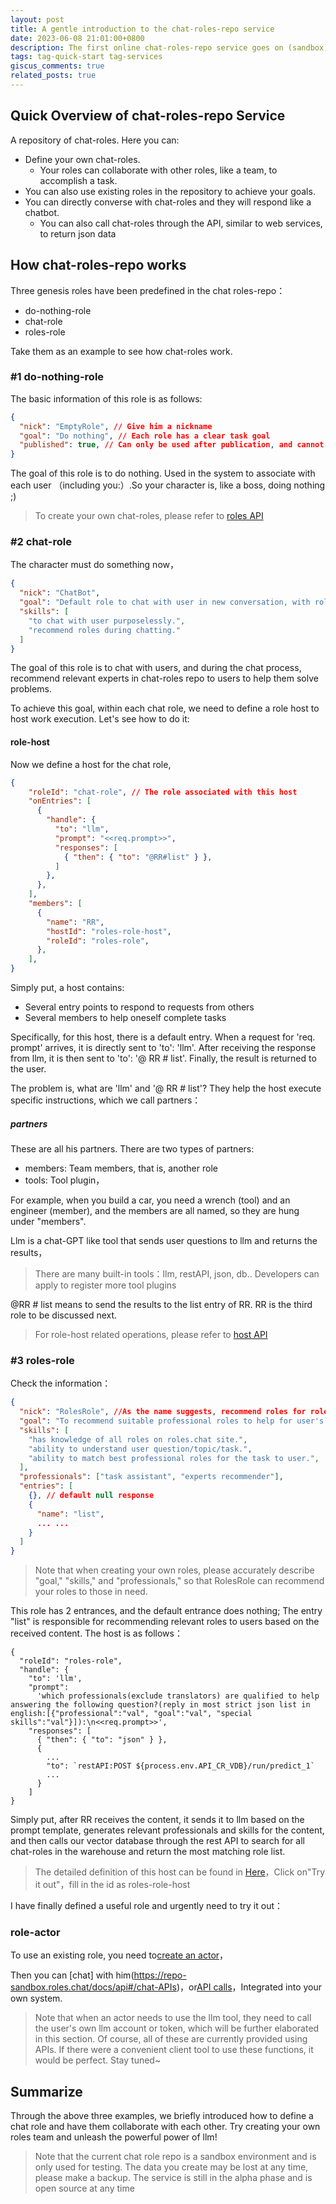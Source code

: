 ```yaml
---
layout: post
title: A gentle introduction to the chat-roles-repo service
date: 2023-06-08 21:01:00+0800
description: The first online chat-roles-repo service goes on (sandbox)[https://repo-sandbox.roles.chat/docs/api#/] now.
tags: tag-quick-start tag-services
giscus_comments: true
related_posts: true
---
```


## Quick Overview of chat-roles-repo Service

A repository of chat-roles. Here you can:

- Define your own chat-roles.
  - Your roles can collaborate with other roles, like a team, to accomplish a task.
- You can also use existing roles in the repository to achieve your goals.
- You can directly converse with chat-roles and they will respond like a chatbot.
  - You can also call chat-roles through the API, similar to web services, to return json data

## How chat-roles-repo works

Three genesis roles have been predefined in the chat roles-repo：

- do-nothing-role
- chat-role
- roles-role

Take them as an example to see how chat-roles work.

### #1 do-nothing-role

The basic information of this role is as follows:

```json
{
  "nick": "EmptyRole", // Give him a nickname
  "goal": "Do nothing", // Each role has a clear task goal
  "published": true, // Can only be used after publication, and cannot be changed after publication
}
```

The goal of this role is to do nothing. Used in the system to associate with each user （including you:）.So your character is, like a boss, doing nothing ;)

> To create your own chat-roles, please refer to [roles API](https://repo-sandbox.roles.chat/docs/api#/chat-roles)

### #2 chat-role

The character must do something now，

```json
{
  "nick": "ChatBot",
  "goal": "Default role to chat with user in new conversation, with roles recommendations.",
  "skills": [
    "to chat with user purposelessly.",
    "recommend roles during chatting."
  ]
}
```

The goal of this role is to chat with users, and during the chat process, recommend relevant experts in chat-roles repo to users to help them solve problems.

To achieve this goal, within each chat role, we need to define a role host to host work execution. Let's see how to do it:

#### role-host

Now we define a host for the chat role,

```json
{
    "roleId": "chat-role", // The role associated with this host
    "onEntries": [
      {
        "handle": {
          "to": "llm",
          "prompt": "<<req.prompt>>",
          "responses": [
            { "then": { "to": "@RR#list" } },
          ]
        },
      },
    ],
    "members": [
      {
        "name": "RR",
        "hostId": "roles-role-host",
        "roleId": "roles-role",
      },
    ],
}
```

Simply put, a host contains:

- Several entry points to respond to requests from others
- Several members to help oneself complete tasks

Specifically, for this host, there is a default entry. When a request for 'req. prompt' arrives, it is directly sent to 'to': 'llm'. After receiving the response from llm, it is then sent to 'to': '@ RR # list'. Finally, the result is returned to the user.

The problem is, what are 'llm' and '@ RR # list'? They help the host execute specific instructions, which we call partners：

##### partners

These are all his partners. There are two types of partners:

- members: Team members, that is, another role
- tools: Tool plugin，

For example, when you build a car, you need a wrench (tool) and an engineer (member), and the members are all named, so they are hung under "members".

Llm is a chat-GPT like tool that sends user questions to llm and returns the results，

> There are many built-in tools：llm, restAPI, json, db.. Developers can apply to register more tool plugins

@RR # list means to send the results to the list entry of RR. RR is the third role to be discussed next.

> For role-host related operations, please refer to [host API](https://repo-sandbox.roles.chat/docs/api#/chat-roles%20implementation)

### #3 roles-role

Check the information：

```json
{
  "nick": "RolesRole", //As the name suggests, recommend roles for roles
  "goal": "To recommend suitable professional roles to help for user's question/topic/task.",
  "skills": [
    "has knowledge of all roles on roles.chat site.",
    "ability to understand user question/topic/task.",
    "ability to match best professional roles for the task to user.",
  ],
  "professionals": ["task assistant", "experts recommender"],
  "entries": [
    {}, // default null response
    {
      "name": "list",
      ... ...
    }
  ]
}
```

> Note that when creating your own roles, please accurately describe "goal," "skills," and "professionals," so that RolesRole can recommend your roles to those in need.

This role has 2 entrances, and the default entrance does nothing; The entry "list" is responsible for recommending relevant roles to users based on the received content. The host is as follows：

```shell
{
  "roleId": "roles-role",
  "handle": {
    "to": 'llm',
    "prompt":
      'which professionals(exclude translators) are qualified to help answering the following question?(reply in most strict json list in english:[{"professional":"val", "goal":"val", "special skills":"val"}]):\n<<req.prompt>>',
    "responses": [
      { "then": { "to": "json" } },
      {
        ...
        "to": `restAPI:POST ${process.env.API_CR_VDB}/run/predict_1`
        ...
      }
    ]
}
```

Simply put, after RR receives the content, it sends it to llm based on the prompt template, generates relevant professionals and skills for the content, and then calls our vector database through the rest API to search for all chat-roles in the warehouse and return the most matching role list.

> The detailed definition of this host can be found in [Here](https://repo-sandbox.roles.chat/docs/api#/chat-roles%20implementation/HostsController_findOne)，Click on"Try it out"，fill in the id as roles-role-host

I have finally defined a useful role and urgently need to try it out：

### role-actor

To use an existing role, you need to[create an actor](https://repo-sandbox.roles.chat/docs/api#/chat-actors/ActorsController_create)，

Then you can [chat] with him(https://repo-sandbox.roles.chat/docs/api#/chat-APIs)，or[API calls](https://repo-sandbox.roles.chat/docs/api#/chat-APIs)，Integrated into your own system.

> Note that when an actor needs to use the llm tool, they need to call the user's own llm account or token, which will be further elaborated in this section.
Of course, all of these are currently provided using APIs. If there were a convenient client tool to use these functions, it would be perfect. Stay tuned~

## Summarize

Through the above three examples, we briefly introduced how to define a chat role and have them collaborate with each other.
Try creating your own roles team and unleash the powerful power of llm!

> Note that the current chat role repo is a sandbox environment and is only used for testing. The data you create may be lost at any time, please make a backup.
> The service is still in the alpha phase and is open source at any time
